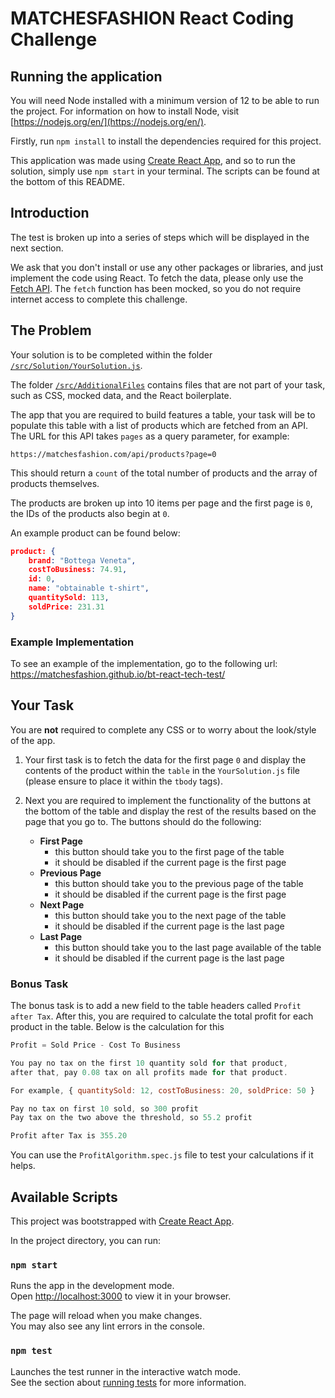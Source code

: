 # MATCHESFASHION React Coding Challenge

## Running the application

You will need Node installed with a minimum version of 12 to be able to run the project. For information on how to install Node, visit [https://nodejs.org/en/](https://nodejs.org/en/).

Firstly, run `npm install` to install the dependencies required for this project.

This application was made using [Create React App](https://create-react-app.dev), and so to run the solution, simply use `npm start` in your terminal. The scripts can be found at the bottom of this README.

## Introduction

The test is broken up into a series of steps which will be displayed in the next section.

We ask that you don't install or use any other packages or libraries, and just implement the code using
React. To fetch the data, please only use the [Fetch API](https://developer.mozilla.org/en-US/docs/Web/API/Fetch_API/Using_Fetch). The `fetch` function has been mocked, so you do not require internet access to complete this challenge.

## The Problem

Your solution is to be completed within the folder [`/src/Solution/YourSolution.js`](/react-tech-test/src/Solution/YourSolution.js).

The folder [`/src/AdditionalFiles`](/react-tech-test/src/AdditionalFiles) contains files that are not part of your task, such as CSS, mocked data, and the React boilerplate.

The app that you are required to build features a table, your task will be to populate this table with a list of products which are fetched from an API. The URL for this API takes `pages` as a query parameter, for example:

```plaintext
https://matchesfashion.com/api/products?page=0
```

This should return a `count` of the total number of products and the array of products themselves.

The products are broken up into 10 items per page and the first page is `0`, the IDs of the products also begin at `0`.

An example product can be found below:

```json
product: {
    brand: "Bottega Veneta",
    costToBusiness: 74.91,
    id: 0,
    name: "obtainable t-shirt",
    quantitySold: 113,
    soldPrice: 231.31
}
```

### Example Implementation

To see an example of the implementation, go to the following url: <https://matchesfashion.github.io/bt-react-tech-test/>

## Your Task

You are **not** required to complete any CSS or to worry about the look/style of the app.

1. Your first task is to fetch the data for the first page `0` and display the contents of the product within the `table`
   in the `YourSolution.js` file (please ensure to place it within the `tbody` tags).

2. Next you are required to implement the functionality of the buttons at the bottom of the table and display the rest
   of the results based on the page that you go to. The buttons should do the following:
   - **First Page**
     - this button should take you to the first page of the table
     - it should be disabled if the current page is the first page
   - **Previous Page**
     - this button should take you to the previous page of the table
     - it should be disabled if the current page is the first page
   - **Next Page**
     - this button should take you to the next page of the table
     - it should be disabled if the current page is the last page
   - **Last Page**
     - this button should take you to the last page available of the table
     - it should be disabled if the current page is the last page

### Bonus Task

The bonus task is to add a new field to the table headers called `Profit after Tax`. After this, you are required
to calculate the total profit for each product in the table. Below is the calculation for this

```js
Profit = Sold Price - Cost To Business

You pay no tax on the first 10 quantity sold for that product,
after that, pay 0.08 tax on all profits made for that product.

For example, { quantitySold: 12, costToBusiness: 20, soldPrice: 50 }

Pay no tax on first 10 sold, so 300 profit
Pay tax on the two above the threshold, so 55.2 profit

Profit after Tax is 355.20
```

You can use the `ProfitAlgorithm.spec.js` file to test your calculations if it helps.

## Available Scripts

This project was bootstrapped with [Create React App](https://github.com/facebook/create-react-app).

In the project directory, you can run:

### `npm start`

Runs the app in the development mode.\
Open [http://localhost:3000](http://localhost:3000) to view it in your browser.

The page will reload when you make changes.\
You may also see any lint errors in the console.

### `npm test`

Launches the test runner in the interactive watch mode.\
See the section about [running tests](https://facebook.github.io/create-react-app/docs/running-tests) for more information.
